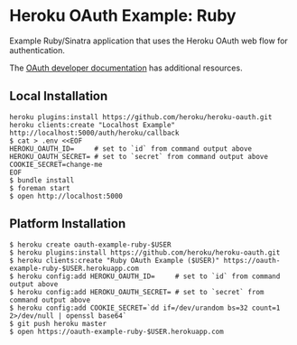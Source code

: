 # Heroku OAuth Example: Ruby

Example Ruby/Sinatra application that uses the Heroku OAuth web flow for authentication.

The [OAuth developer documentation](https://devcenter.heroku.com/articles/oauth) has additional resources.

## Local Installation

```
heroku plugins:install https://github.com/heroku/heroku-oauth.git
heroku clients:create "Localhost Example" http://localhost:5000/auth/heroku/callback
$ cat > .env <<EOF
HEROKU_OAUTH_ID=     # set to `id` from command output above
HEROKU_OAUTH_SECRET= # set to `secret` from command output above
COOKIE_SECRET=change-me
EOF
$ bundle install
$ foreman start
$ open http://localhost:5000
```

## Platform Installation

```
$ heroku create oauth-example-ruby-$USER
$ heroku plugins:install https://github.com/heroku/heroku-oauth.git
$ heroku clients:create "Ruby OAuth Example ($USER)" https://oauth-example-ruby-$USER.herokuapp.com
$ heroku config:add HEROKU_OAUTH_ID=     # set to `id` from command output above
$ heroku config:add HEROKU_OAUTH_SECRET= # set to `secret` from command output above
$ heroku config:add COOKIE_SECRET=`dd if=/dev/urandom bs=32 count=1 2>/dev/null | openssl base64`
$ git push heroku master
$ open https://oauth-example-ruby-$USER.herokuapp.com
```
